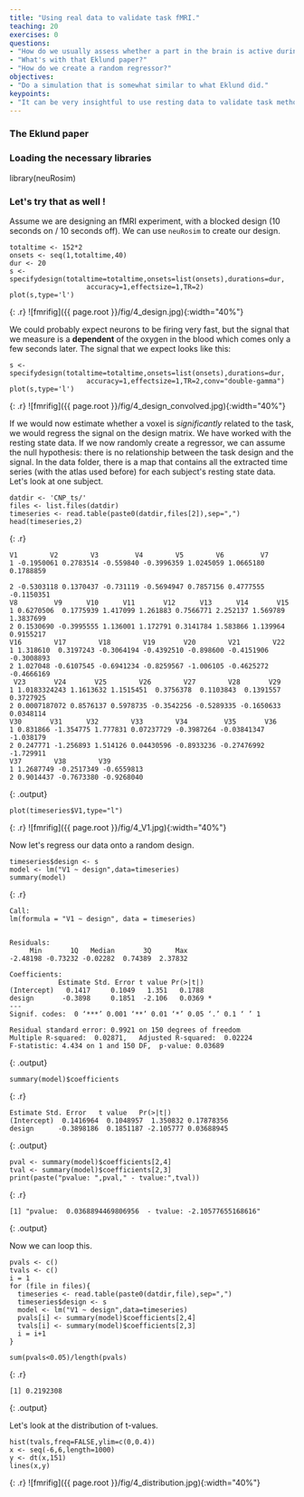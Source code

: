 ```yaml
---
title: "Using real data to validate task fMRI."
teaching: 20
exercises: 0
questions:
- "How do we usually assess whether a part in the brain is active during task fMRI?"
- "What's with that Eklund paper?"
- "How do we create a random regressor?"
objectives:
- "Do a simulation that is somewhat similar to what Eklund did."
keypoints:
- "It can be very insightful to use resting data to validate task methods."
---
```


### The Eklund paper

### Loading the necessary libraries
library(neuRosim)

### Let's try that as well !

Assume we are designing an fMRI experiment, with a blocked design (10 seconds on / 10 seconds off).  We can use `neuRosim` to create our design.
~~~
totaltime <- 152*2
onsets <- seq(1,totaltime,40)
dur <- 20
s <- specifydesign(totaltime=totaltime,onsets=list(onsets),durations=dur,
                   accuracy=1,effectsize=1,TR=2)
plot(s,type='l')

~~~
{: .r}
![fmrifig]({{ page.root }}/fig/4_design.jpg){:width="40%"}


We could probably expect neurons to be firing very fast, but the signal that we measure is a **dependent** of the oxygen in the blood which comes only a few seconds later.  The signal that we expect looks like this:
~~~
s <- specifydesign(totaltime=totaltime,onsets=list(onsets),durations=dur,
                   accuracy=1,effectsize=1,TR=2,conv="double-gamma")
plot(s,type='l')
~~~
{: .r}
![fmrifig]({{ page.root }}/fig/4_design_convolved.jpg){:width="40%"}

If we would now estimate whether a voxel is _significantly_ related to the task, we would regress the signal on the design matrix. We have worked with the resting state data.  If we now randomly create a regressor, we can assume the null hypothesis: there is no relationship between the task design and the signal.  In the data folder, there is a map that contains all the extracted time series (with the atlas used before) for each subject's resting state data.  Let's look at one subject.

~~~
datdir <- 'CNP_ts/'
files <- list.files(datdir)
timeseries <- read.table(paste0(datdir,files[2]),sep=",")
head(timeseries,2)
~~~
{: .r}
~~~
V1        V2        V3         V4        V5        V6         V7
1 -0.1950061 0.2783514 -0.559840 -0.3996359 1.0245059 1.0665180  0.1788859

2 -0.5303118 0.1370437 -0.731119 -0.5694947 0.7857156 0.4777555 -0.1150351
V8         V9      V10      V11       V12      V13      V14       V15
1 0.6270506  0.1775939 1.417099 1.261883 0.7566771 2.252137 1.569789 1.3837699
2 0.1530690 -0.3995555 1.136001 1.172791 0.3141784 1.583866 1.139964 0.9155217
V16        V17        V18        V19       V20        V21        V22
1 1.318610  0.3197243 -0.3064194 -0.4392510 -0.898600 -0.4151906 -0.3008893
2 1.027048 -0.6107545 -0.6941234 -0.8259567 -1.006105 -0.4625272 -0.4666169
 V23       V24       V25        V26        V27        V28       V29
1 1.0183324243 1.1613632 1.1515451  0.3756378  0.1103843  0.1391557 0.3727925
2 0.0007187072 0.8576137 0.5978735 -0.3542256 -0.5289335 -0.1650633 0.0348114
V30       V31      V32        V33        V34         V35       V36
1 0.831866 -1.354775 1.777831 0.07237729 -0.3987264 -0.03841347 -1.038179
2 0.247771 -1.256893 1.514126 0.04430596 -0.8933236 -0.27476992 -1.729911
V37        V38        V39
1 1.2687749 -0.2517349 -0.6559813
2 0.9014437 -0.7673380 -0.9268040
~~~
{: .output}

~~~
plot(timeseries$V1,type="l")
~~~
{: .r}
![fmrifig]({{ page.root }}/fig/4_V1.jpg){:width="40%"}

Now let's regress our data onto a random design.
~~~
timeseries$design <- s
model <- lm("V1 ~ design",data=timeseries)
summary(model)
~~~
{: .r}
~~~
Call:
lm(formula = "V1 ~ design", data = timeseries)
 

Residuals:
     Min       1Q   Median       3Q      Max
-2.48198 -0.73232 -0.02282  0.74389  2.37832
 
Coefficients:
            Estimate Std. Error t value Pr(>|t|)
(Intercept)   0.1417     0.1049   1.351   0.1788
design       -0.3898     0.1851  -2.106   0.0369 *
---
Signif. codes:  0 ‘***’ 0.001 ‘**’ 0.01 ‘*’ 0.05 ‘.’ 0.1 ‘ ’ 1
 
Residual standard error: 0.9921 on 150 degrees of freedom
Multiple R-squared:  0.02871,   Adjusted R-squared:  0.02224
F-statistic: 4.434 on 1 and 150 DF,  p-value: 0.03689
~~~
{: .output}

~~~
summary(model)$coefficients
~~~
{: .r}
~~~
Estimate Std. Error   t value   Pr(>|t|)
(Intercept)  0.1416964  0.1048957  1.350832 0.17878356
design      -0.3898186  0.1851187 -2.105777 0.03688945
~~~
{: .output}

~~~
pval <- summary(model)$coefficients[2,4]
tval <- summary(model)$coefficients[2,3]
print(paste("pvalue: ",pval," - tvalue:",tval))
~~~
{: .r}
~~~
[1] "pvalue:  0.0368894469806956  - tvalue: -2.10577655168616"
~~~
{: .output}

Now we can loop this.

~~~
pvals <- c()
tvals <- c()
i = 1
for (file in files){
  timeseries <- read.table(paste0(datdir,file),sep=",")
  timeseries$design <- s
  model <- lm("V1 ~ design",data=timeseries)
  pvals[i] <- summary(model)$coefficients[2,4]
  tvals[i] <- summary(model)$coefficients[2,3]
  i = i+1
}

sum(pvals<0.05)/length(pvals)
~~~
{: .r}
~~~
[1] 0.2192308
~~~
{: .output}

Let's look at the distribution of t-values.

~~~
hist(tvals,freq=FALSE,ylim=c(0,0.4))
x <- seq(-6,6,length=1000)
y <- dt(x,151)
lines(x,y)
~~~
{: .r}
![fmrifig]({{ page.root }}/fig/4_distribution.jpg){:width="40%"}
